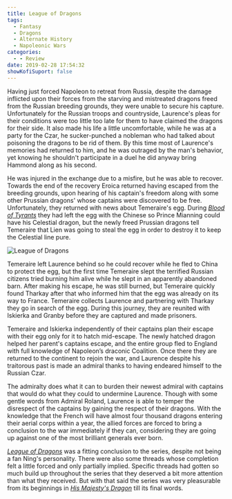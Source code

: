```yaml
---
title: League of Dragons
tags:
  - Fantasy
  - Dragons
  - Alternate History
  - Napoleonic Wars
categories:
  - - Review
date: 2019-02-28 17:54:32
showKofiSuport: false
---
```


Having just forced Napoleon to retreat from Russia, despite the damage inflicted upon their forces from the starving and mistreated dragons freed from the Russian breeding grounds, they were unable to secure his capture.  Unfortunately for the Russian troops and countryside, Laurence's pleas for their conditions were too little too late for them to have claimed the dragons for their side.  It also made his life a little uncomfortable, while he was at a party for the Czar, he sucker-punched a nobleman who had talked about poisoning the dragons to be rid of them.  By this time most of Laurence's memories had returned to him, and he was outraged by the man's behavior, yet knowing he shouldn't participate in a duel he did anyway bring Hammond along as his second.

He was injured in the exchange due to a misfire, but he was able to recover.<!-- more -->  Towards the end of the recovery Eroica returned having escaped from the breeding grounds, upon hearing of his captain's freedom along with some other Prussian dragons' whose captains were discovered to be free.  Unfortunately, they returned with news about Temeraire's egg.  During [_Blood of Tyrants_](https://www.amazon.com/gp/product/0345522907/ref=as_li_tl?ie=UTF8&tag=mysite009e-20&camp=1789&creative=9325&linkCode=as2&creativeASIN=0345522907&linkId=1901833b7a0374e256008280b1ce35d4) they had left the egg with the Chinese so Prince Mianning could have his Celestial dragon, but the newly freed Prussian dragons tell Temeraire that Lien was going to steal the egg in order to destroy it to keep the Celestial line pure.

<div class="embedded-image-right">

<img src="https://images-na.ssl-images-amazon.com/images/I/61K5p3-sQJL._SX342_.jpg" alt="League of Dragons" style="max-height: 300px; max-width: 300px"/>

</div>

Temeraire left Laurence behind so he could recover while he fled to China to protect the egg, but the first time Temeraire slept the terrified Russian citizens tried burning him alive while he slept in an apparently abandoned barn.  After making his escape, he was still burned, but Temeraire quickly found Tharkay after that who informed him that the egg was already on its way to France.  Temeraire collects Laurence and partnering with Tharkay they go in search of the egg.  During this journey, they are reunited with Iskierka and Granby before they are captured and made prisoners.

Temeraire and Iskierka independently of their captains plan their escape with their egg only for it to hatch mid-escape.  The newly hatched dragon helped her parent's captains escape, and the entire group fled to England with full knowledge of Napoleon’s draconic Coalition.  Once there they are returned to the continent to rejoin the war, and Laurence despite his traitorous past is made an admiral thanks to having endeared himself to the Russian Czar.

The admiralty does what it can to burden their newest admiral with captains that would do what they could to undermine Laurence.  Though with some gentle words from Admiral Roland, Laurence is able to temper the disrespect of the captains by gaining the respect of their dragons.  With the knowledge that the French will have almost four thousand dragons entering their aerial corps within a year, the allied forces are forced to bring a conclusion to the war immediately if they can, considering they are going up against one of the most brilliant generals ever born.

[_League of Dragons_](https://www.amazon.com/gp/product/0345522931/ref=as_li_tl?ie=UTF8&tag=mysite009e-20&camp=1789&creative=9325&linkCode=as2&creativeASIN=0345522931&linkId=901965e81bacf0fe21d2a19cbadc5612) was a fitting conclusion to the series, despite not being a fan Ning's personality.  There were also some threads whose completion felt a little forced and only partially implied. Specific threads had gotten so much build up throughout the series that they deserved a bit more attention than what they received.  But with that said the series was very pleasurable from its beginnings in [_His Majesty's Dragon_](https://www.amazon.com/gp/product/0345481283/ref=as_li_tl?ie=UTF8&camp=1789&creative=9325&creativeASIN=0345481283&linkCode=as2&tag=mysite009e-20&linkId=6cde67a6da69a9478c278e46771011bc) till its final words.